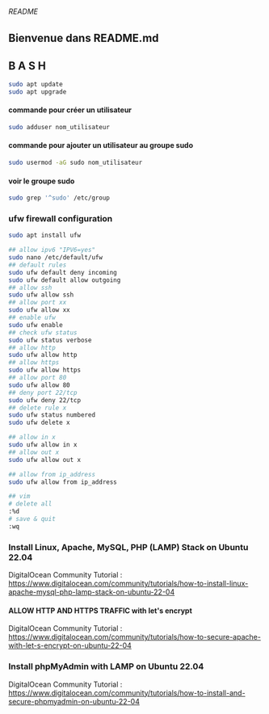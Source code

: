 ###### README

## Bienvenue dans README.md

## B A S H

````bash
sudo apt update
sudo apt upgrade
````

#### commande pour créer un utilisateur
````bash
sudo adduser nom_utilisateur
````
#### commande pour ajouter un utilisateur au groupe sudo
````bash
sudo usermod -aG sudo nom_utilisateur
````
#### voir le groupe sudo
````bash
sudo grep '^sudo' /etc/group
````

### ufw firewall configuration #
````bash
sudo apt install ufw

## allow ipv6 "IPV6=yes"
sudo nano /etc/default/ufw
## default rules
sudo ufw default deny incoming
sudo ufw default allow outgoing
## allow ssh
sudo ufw allow ssh
## allow port xx
sudo ufw allow xx
## enable ufw
sudo ufw enable
## check ufw status
sudo ufw status verbose
## allow http
sudo ufw allow http
## allow https
sudo ufw allow https
## allow port 80
sudo ufw allow 80
## deny port 22/tcp
sudo ufw deny 22/tcp
## delete rule x
sudo ufw status numbered
sudo ufw delete x

## allow in x
sudo ufw allow in x
## allow out x
sudo ufw allow out x

## allow from ip_address
sudo ufw allow from ip_address

## vim
# delete all
:%d
# save & quit
:wq
`````

### Install Linux, Apache, MySQL, PHP (LAMP) Stack on Ubuntu 22.04
DigitalOcean Community Tutorial :
https://www.digitalocean.com/community/tutorials/how-to-install-linux-apache-mysql-php-lamp-stack-on-ubuntu-22-04
#### ALLOW HTTP AND HTTPS TRAFFIC with let's encrypt
DigitalOcean Community Tutorial :
https://www.digitalocean.com/community/tutorials/how-to-secure-apache-with-let-s-encrypt-on-ubuntu-22-04

### Install phpMyAdmin with LAMP on Ubuntu 22.04
DigitalOcean Community Tutorial :
https://www.digitalocean.com/community/tutorials/how-to-install-and-secure-phpmyadmin-on-ubuntu-22-04